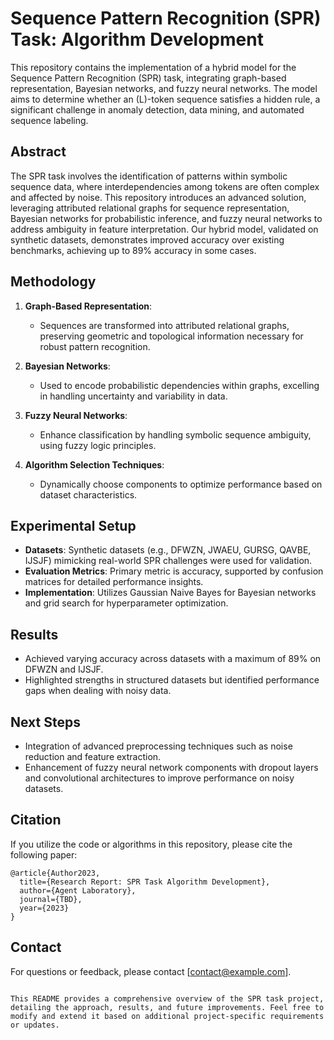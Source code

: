 
# Sequence Pattern Recognition (SPR) Task: Algorithm Development

This repository contains the implementation of a hybrid model for the Sequence Pattern Recognition (SPR) task, integrating graph-based representation, Bayesian networks, and fuzzy neural networks. The model aims to determine whether an \(L\)-token sequence satisfies a hidden rule, a significant challenge in anomaly detection, data mining, and automated sequence labeling.

## Abstract

The SPR task involves the identification of patterns within symbolic sequence data, where interdependencies among tokens are often complex and affected by noise. This repository introduces an advanced solution, leveraging attributed relational graphs for sequence representation, Bayesian networks for probabilistic inference, and fuzzy neural networks to address ambiguity in feature interpretation. Our hybrid model, validated on synthetic datasets, demonstrates improved accuracy over existing benchmarks, achieving up to 89\% accuracy in some cases.

## Methodology

1. **Graph-Based Representation**: 
   - Sequences are transformed into attributed relational graphs, preserving geometric and topological information necessary for robust pattern recognition.
   
2. **Bayesian Networks**:
   - Used to encode probabilistic dependencies within graphs, excelling in handling uncertainty and variability in data.

3. **Fuzzy Neural Networks**:
   - Enhance classification by handling symbolic sequence ambiguity, using fuzzy logic principles.

4. **Algorithm Selection Techniques**:
   - Dynamically choose components to optimize performance based on dataset characteristics.

## Experimental Setup

- **Datasets**: Synthetic datasets (e.g., DFWZN, JWAEU, GURSG, QAVBE, IJSJF) mimicking real-world SPR challenges were used for validation.
- **Evaluation Metrics**: Primary metric is accuracy, supported by confusion matrices for detailed performance insights.
- **Implementation**: Utilizes Gaussian Naive Bayes for Bayesian networks and grid search for hyperparameter optimization.

## Results

- Achieved varying accuracy across datasets with a maximum of 89% on DFWZN and IJSJF.
- Highlighted strengths in structured datasets but identified performance gaps when dealing with noisy data.

## Next Steps

- Integration of advanced preprocessing techniques such as noise reduction and feature extraction.
- Enhancement of fuzzy neural network components with dropout layers and convolutional architectures to improve performance on noisy datasets.

## Citation

If you utilize the code or algorithms in this repository, please cite the following paper:

```
@article{Author2023,
  title={Research Report: SPR Task Algorithm Development},
  author={Agent Laboratory},
  journal={TBD},
  year={2023}
}
```

## Contact

For questions or feedback, please contact [contact@example.com].

```

This README provides a comprehensive overview of the SPR task project, detailing the approach, results, and future improvements. Feel free to modify and extend it based on additional project-specific requirements or updates.
```